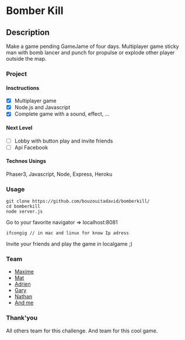 # Bomber Kill
## Description
Make a game pending GameJame of four days.
Multiplayer game sticky man with bomb lancer and punch for propulse or explode other player outside the map.

### Project
#### Insctructions
- [X] Multiplayer game
- [X] Node.js and Javascript
- [X] Complete game with a sound, effect, ...

#### Next Level
- [ ] Lobby with button play and invite friends
- [ ] Api Facebook

#### Technos Usings
Phaser3, Javascript, Node, Express, Heroku

### Usage
```
git clone https://github.com/bouzouitadavid/bomberkill/
cd bomberkill
node server.js
```
Go to your favorite navigator => localhost:8081
```
ifcongig // in mac and linux for know Ip adress
```
Invite your friends and play the game in localgame ;)

### Team
- [Maxime]() 
- [Mat]() 
- [Adrien]() 
- [Gary]() 
- [Nathan]()
- [And me]()

### Thank'you
All others team for this challenge.
And team for this cool game. 
